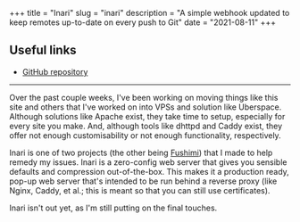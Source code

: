 +++
title = "Inari"
slug = "inari"
description = "A simple webhook updated to keep remotes up-to-date on every push to Git"
date = "2021-08-11"
+++

## Useful links
- [GitHub repository](https://github.com/doamatto/inari)

---

Over the past couple weeks, I've been working on moving things like this site and others that I've worked on into VPSs and solution like Uberspace. Although solutions like Apache exist, they take time to setup, especially for every site you make. And, although tools like dhttpd and Caddy exist, they offer not enough customisability or not enough functionality, respectively.

Inari is one of two projects (the other being [Fushimi](/projects/fushimi)) that I made to help remedy my issues. Inari is a zero-config web server that gives you sensible defaults and compression out-of-the-box. This makes it a production ready, pop-up web server that's intended to be run behind a reverse proxy (like Nginx, Caddy, et al.; this is meant so that you can still use certificates).

Inari isn't out yet, as I'm still putting on the final touches.
